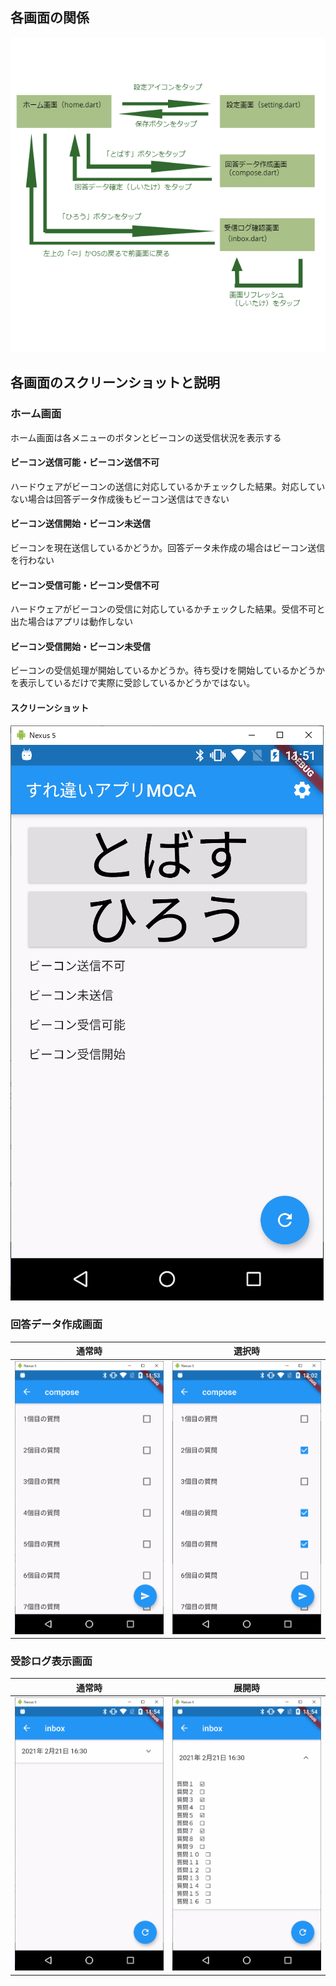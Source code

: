 ## 各画面の関係

![画面遷移図](assets/gamen_sennizu.png)

## 各画面のスクリーンショットと説明

### ホーム画面

ホーム画面は各メニューのボタンとビーコンの送受信状況を表示する

#### ビーコン送信可能・ビーコン送信不可
ハードウェアがビーコンの送信に対応しているかチェックした結果。対応していない場合は回答データ作成後もビーコン送信はできない

#### ビーコン送信開始・ビーコン未送信
ビーコンを現在送信しているかどうか。回答データ未作成の場合はビーコン送信を行わない

#### ビーコン受信可能・ビーコン受信不可
ハードウェアがビーコンの受信に対応しているかチェックした結果。受信不可と出た場合はアプリは動作しない

#### ビーコン受信開始・ビーコン未受信
ビーコンの受信処理が開始しているかどうか。待ち受けを開始しているかどうかを表示しているだけで実際に受診しているかどうかではない。

#### スクリーンショット
![ホーム画面](assets/home_dart.png)


### 回答データ作成画面

| 通常時 | 選択時 |
| ---- | ---- |
| ![回答データ作成画面](assets/compose_dart.png) | ![回答データ作成画面](assets/compose_dart2.png)  |

### 受診ログ表示画面

| 通常時 | 展開時 |
| ---- | ---- |
| ![受信ログ表示画面](assets/inbox_dart.png) |  ![受信ログ表示画面２](assets/inbox_dart2.png) |
